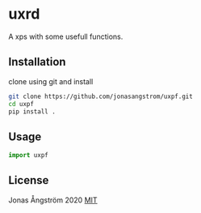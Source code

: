 # uxrd

A xps with some usefull functions.

## Installation

clone using git and install

```bash
git clone https://github.com/jonasangstrom/uxpf.git
cd uxpf
pip install . 
```

## Usage

```python
import uxpf
```

## License
 Jonas Ångström 2020
[MIT](https://choosealicense.com/licenses/mit/)
